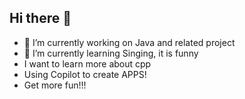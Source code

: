 ## Hi there 👋

- 🔭 I’m currently working on Java and related project
- 🌱 I’m currently learning Singing, it is funny
- I want to learn more about cpp
- Using Copilot to create APPS!
- Get more fun!!!

<!--
**daboulek/daboulek** is a ✨ _special_ ✨ repository because its `README.md` (this file) appears on your GitHub profile.

Here are some ideas to get you started:

- 🔭 I’m currently working on ...
- 🌱 I’m currently learning ...
- 👯 I’m looking to collaborate on ...
- 🤔 I’m looking for help with ...
- 💬 Ask me about ...
- 📫 How to reach me: ...
- 😄 Pronouns: ...
- ⚡ Fun fact: ...
-->
